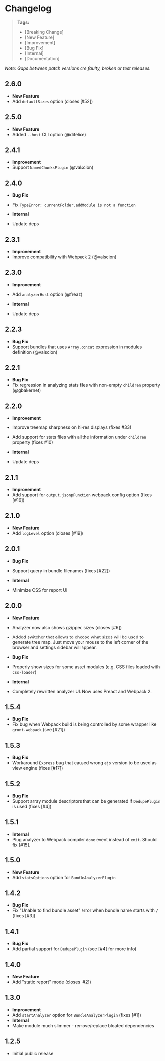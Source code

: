 # Changelog

> **Tags:**
> - [Breaking Change]
> - [New Feature]
> - [Improvement]
> - [Bug Fix]
> - [Internal]
> - [Documentation]

_Note: Gaps between patch versions are faulty, broken or test releases._

## 2.6.0
 * **New Feature**
  * Add `defaultSizes` option (closes [#52])

## 2.5.0
 * **New Feature**
  * Added `--host` CLI option (@difelice)

## 2.4.1
 * **Improvement**
  * Support `NamedChunksPlugin` (@valscion)

## 2.4.0
 * **Bug Fix**
  * Fix `TypeError: currentFolder.addModule is not a function`
  
 * **Internal**
  * Update deps

## 2.3.1
 * **Improvement**
  * Improve compatibility with Webpack 2 (@valscion)

## 2.3.0
 * **Improvement**
  * Add `analyzerHost` option (@freaz)
  
 * **Internal**
  * Update deps

## 2.2.3
 * **Bug Fix**
  * Support bundles that uses `Array.concat` expression in modules definition (@valscion)

## 2.2.1
 * **Bug Fix**
  * Fix regression in analyzing stats files with non-empty `children` property (@gbakernet)

## 2.2.0
 * **Improvement**
  * Improve treemap sharpness on hi-res displays (fixes #33)
  * Add support for stats files with all the information under `children` property (fixes #10)

 * **Internal**
  * Update deps

## 2.1.1
 * **Improvement**
  * Add support for `output.jsonpFunction` webpack config option (fixes [#16])

## 2.1.0
 * **New Feature**
  * Add `logLevel` option (closes [#19])

## 2.0.1
 * **Bug Fix**
  * Support query in bundle filenames (fixes [#22])

 * **Internal**
  * Minimize CSS for report UI

## 2.0.0
 * **New Feature**
  * Analyzer now also shows gzipped sizes (closes [#6])
  * Added switcher that allows to choose what sizes will be used to generate tree map.
  Just move your mouse to the left corner of the browser and settings sidebar will appear.

 * **Bug Fix**
  * Properly show sizes for some asset modules (e.g. CSS files loaded with `css-loader`)

 * **Internal**
  * Completely rewritten analyzer UI. Now uses Preact and Webpack 2.

## 1.5.4

 * **Bug Fix**
  * Fix bug when Webpack build is being controlled by some wrapper like `grunt-webpack` (see [#21])

## 1.5.3

 * **Bug Fix**
  * Workaround `Express` bug that caused wrong `ejs` version to be used as view engine (fixes [#17])

## 1.5.2
 
 * **Bug Fix**
  * Support array module descriptors that can be generated if `DedupePlugin` is used (fixes [#4])

## 1.5.1
 
 * **Internal**
  * Plug analyzer to Webpack compiler `done` event instead of `emit`. Should fix [#15].

## 1.5.0
 
 * **New Feature**
  * Add `statsOptions` option for `BundleAnalyzerPlugin`

## 1.4.2
 
 * **Bug Fix**
  * Fix "Unable to find bundle asset" error when bundle name starts with `/` (fixes [#3])

## 1.4.1
 
 * **Bug Fix**
  * Add partial support for `DedupePlugin` (see [#4] for more info)

## 1.4.0
 
 * **New Feature**
  * Add "static report" mode (closes [#2])

## 1.3.0
 
 * **Improvement**
  * Add `startAnalyzer` option for `BundleAnalyzerPlugin` (fixes [#1])
 * **Internal**
  * Make module much slimmer - remove/replace bloated dependencies

## 1.2.5

 * Initial public release
